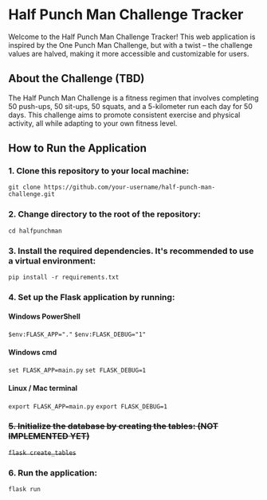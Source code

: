 # Half Punch Man Challenge Tracker

Welcome to the Half Punch Man Challenge Tracker! This web application is inspired by the One Punch Man Challenge, but with a twist – the challenge values are halved, making it more accessible and customizable for users.

## About the Challenge (TBD)

The Half Punch Man Challenge is a fitness regimen that involves completing 50 push-ups, 50 sit-ups, 50 squats, and a 5-kilometer run each day for 50 days. This challenge aims to promote consistent exercise and physical activity, all while adapting to your own fitness level.

## How to Run the Application

### 1. Clone this repository to your local machine:
```git clone https://github.com/your-username/half-punch-man-challenge.git```

### 2. Change directory to the root of the repository:
```cd halfpunchman```

### 3. Install the required dependencies. It's recommended to use a virtual environment:
```pip install -r requirements.txt```

### 4. Set up the Flask application by running:
#### Windows PowerShell
```$env:FLASK_APP="."```
```$env:FLASK_DEBUG="1"```
#### Windows cmd
```set FLASK_APP=main.py```
```set FLASK_DEBUG=1```
#### Linux / Mac terminal
```export FLASK_APP=main.py```
```export FLASK_DEBUG=1```

### ~~5. Initialize the database by creating the tables: (NOT IMPLEMENTED YET)~~
~~```flask create_tables```~~

### 6. Run the application:
```flask run```

